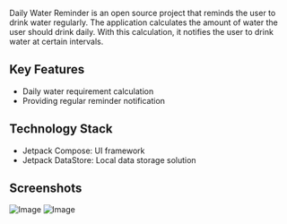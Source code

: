 Daily Water Reminder is an open source project that reminds the user to drink water regularly. The application calculates the amount of water the user should drink daily. With this calculation, it notifies the user to drink water at certain intervals.

## **Key Features**
- Daily water requirement calculation
- Providing regular reminder notification

## **Technology Stack**
- Jetpack Compose: UI framework
- Jetpack DataStore: Local data storage solution
  
## **Screenshots**

![Image](https://github.com/user-attachments/assets/b8a4e444-b569-4c81-974e-a5f4346d60f8) ![Image](https://github.com/user-attachments/assets/d5565e38-fc0b-423f-a44a-80b235df8266)
